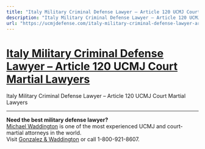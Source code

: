 ```yaml
---
title: "Italy Military Criminal Defense Lawyer – Article 120 UCMJ Court Martial Lawyers"
description: "Italy Military Criminal Defense Lawyer – Article 120 UCMJ Court Martial Lawyers"
url: "https://ucmjdefense.com/italy-military-criminal-defense-lawyer-article-120-ucmj-court-martial-lawyers.html"
---
```


# [Italy Military Criminal Defense Lawyer – Article 120 UCMJ Court Martial Lawyers](https://ucmjdefense.com/italy-military-criminal-defense-lawyer-article-120-ucmj-court-martial-lawyers.html)

Italy Military Criminal Defense Lawyer – Article 120 UCMJ Court Martial Lawyers

---

**Need the best military defense lawyer?**  
[Michael Waddington](https://ucmjdefense.com/attorneys/michael-stewart-waddington-partner.html) is one of the most experienced UCMJ and court-martial attorneys in the world.  
Visit [Gonzalez & Waddington](https://ucmjdefense.com) or call 1-800-921-8607.
